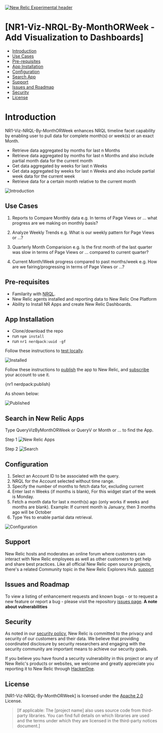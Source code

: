 [![New Relic Experimental header](https://github.com/newrelic/opensource-website/raw/master/src/images/categories/Experimental.png)](https://opensource.newrelic.com/oss-category/#new-relic-experimental)

# [NR1-Viz-NRQL-By-MonthORWeek - Add Visualization to Dashboards] 

   - [Introduction](#intro)
   - [Use Cases](#use-cases)
   - [Pre-requisites](#pre-reqs)
   - [App Installation](#install)
   - [Configuration](#config)
   - [Search App](#search)
   - [Support](#support)
   - [Issues and Roadmap](#issues)
   - [Security](#security)
   - [License](#license)

# Introduction <a id="intro"></a>

NR1-Viz-NRQL-By-MonthORWeek enhances NRQL timeline facet capability by enabling user to pull data for complete month(s) or week(s) or an exact Month.

   - Retrieve data aggregated by months for last n Months
   - Retrieve data aggregated by months for last n Months and also include partial month data for the current month
   - Get data aggregated by weeks for last n Weeks
   - Get data aggregated by weeks for last n Weeks and also include partial week data for the current week
   - Retrieve data for a certain month relative to the current month

   ![Introduction](Docs/Intro.png)

## Use Cases <a id="use-cases"></a>

   1. Reports to Compare Monthly data 
      e.g. In terms of Page Views or ... what progress are we making on monthly basis?

   2. Analyze Weekly Trends
      e.g. What is our weekly pattern for Page Views or ...?

   3. Quarterly Month Comparision
      e.g. Is the first month of the last quarter was slow in terms of Page Views or ... compared to current quarter?

   4. Current Month/Week progress compared to past months/week 
      e.g. How are we fairing/progressing in terms of Page Views or ...?

## Pre-requisites <a id="pre-reqs"></a>

   - Familarity with [NRQL](https://docs.newrelic.com/docs/query-your-data/nrql-new-relic-query-language/get-started/introduction-nrql-new-relics-query-language/).
   - New Relic agents installed and reporting data to New Relic One Platform
   - Ability to Install NR Apps and create New Relic Dashboards. 

## App Installation <a id="install"></a>

   - Clone/download the repo
   - run `npm install`
   - run `nr1 nerdpack:uuid -gf`

   Follow these instructions to [test locally](https://developer.newrelic.com/build-apps/publish-deploy/serve/).

   ![Installed](Docs/Install.png)

   Follow these instructions to [publish](https://developer.newrelic.com/build-apps/publish-deploy/publish/) the app to New Relic, and [subscribe](https://developer.newrelic.com/build-apps/publish-deploy/subscribe/) your account to use it.

   {nr1 nerdpack:publish}
   
   As shown below:
   
   ![Published](Docs/Publish.png)

## Search in New Relic Apps <a id="search"></a>
   Type QueryVizByMonthORWeek   or   QueryV   or   Month   or ... to find the App.
   
   Step 1
   ![New Relic Apps](Docs/Apps.png)
   
   Step 2
   ![Search](Docs/Search.png)
   

## Configuration  <a id="config"></a>
   1. Select an Account ID to be associated with the query. 
   2. NRQL for the Account selected without time range.
   3. Specify the number of months to fetch data for, excluding current
   4. Enter last n Weeks (if months is blank), For this widget start of the week is Monday.
   5. Fetch a month data for last x month(s) ago (only works if weeks and months are blank). Example: If current month is January, then 3 months ago will be October
   6. Type Yes to enable partial data retrieval.

   ![Configuration](Docs/Config.png)

## Support  <a id="support"></a>

   New Relic hosts and moderates an online forum where customers can interact with New Relic employees as well as other customers to get help and share best practices. Like all official New Relic open source projects, there's a related Community topic in the New Relic Explorers Hub. [support](https://github.com/newrelic-experimental/NR1-Viz-NRQL-By-MonthORWeek/issues)

## Issues and Roadmap <a id="issues"></a>

   To view a listing of enhancement requests and known bugs - or to request a new feature or report a bug - please visit the repository [issues page](https://github.com/newrelic-experimental/NR1-Viz-NRQL-By-MonthORWeek/issues).
   **A note about vulnerabilities**

## Security <a id="security"></a>

   As noted in our [security policy](../../security/policy), New Relic is committed to the privacy and security of our customers and their data. We believe that providing coordinated disclosure by security researchers and engaging with the security community are important means to achieve our security goals.

   If you believe you have found a security vulnerability in this project or any of New Relic's products or websites, we welcome and greatly appreciate you reporting it to New Relic through [HackerOne](https://hackerone.com/newrelic).

## License <a id="license"></a>
   [NR1-Viz-NRQL-By-MonthORWeek] is licensed under the [Apache 2.0](http://apache.org/licenses/LICENSE-2.0.txt) License.
   >[If applicable: The [project name] also uses source code from third-party libraries. You can find full details on which libraries are used and the terms under which they are licensed in the third-party notices document.]
